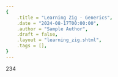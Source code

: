 ```yaml
---
{
    .title = "Learning Zig - Generics",
    .date = "2024-08-17T00:00:00",
    .author = "Sample Author",
    .draft = false,
    .layout = "learning_zig.shtml",
    .tags = [],
}  
--- 
```


234